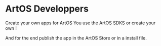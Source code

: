 # ArtOS Developpers

  Create your own apps for ArtOS
  You use the ArtOS SDKS or create your own !
  
  And for the end publish the app in the ArtOS Store or in a install file.
